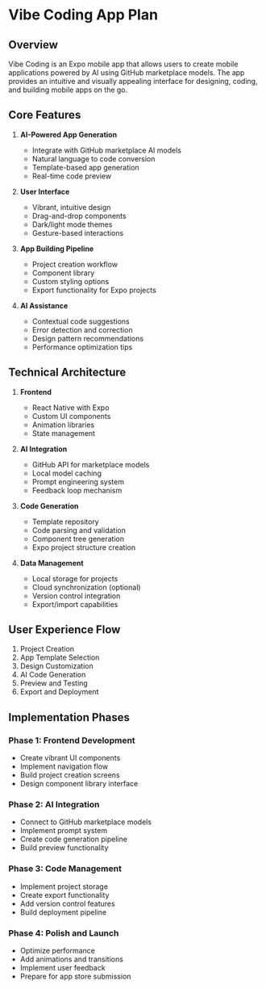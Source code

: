 # Vibe Coding App Plan

## Overview
Vibe Coding is an Expo mobile app that allows users to create mobile applications powered by AI using GitHub marketplace models. The app provides an intuitive and visually appealing interface for designing, coding, and building mobile apps on the go.

## Core Features
1. **AI-Powered App Generation**
   - Integrate with GitHub marketplace AI models
   - Natural language to code conversion
   - Template-based app generation
   - Real-time code preview

2. **User Interface**
   - Vibrant, intuitive design
   - Drag-and-drop components
   - Dark/light mode themes
   - Gesture-based interactions

3. **App Building Pipeline**
   - Project creation workflow
   - Component library
   - Custom styling options
   - Export functionality for Expo projects

4. **AI Assistance**
   - Contextual code suggestions
   - Error detection and correction
   - Design pattern recommendations
   - Performance optimization tips

## Technical Architecture
1. **Frontend**
   - React Native with Expo
   - Custom UI components
   - Animation libraries
   - State management

2. **AI Integration**
   - GitHub API for marketplace models
   - Local model caching
   - Prompt engineering system
   - Feedback loop mechanism

3. **Code Generation**
   - Template repository
   - Code parsing and validation
   - Component tree generation
   - Expo project structure creation

4. **Data Management**
   - Local storage for projects
   - Cloud synchronization (optional)
   - Version control integration
   - Export/import capabilities

## User Experience Flow
1. Project Creation
2. App Template Selection
3. Design Customization
4. AI Code Generation
5. Preview and Testing
6. Export and Deployment

## Implementation Phases
### Phase 1: Frontend Development
- Create vibrant UI components
- Implement navigation flow
- Build project creation screens
- Design component library interface

### Phase 2: AI Integration
- Connect to GitHub marketplace models
- Implement prompt system
- Create code generation pipeline
- Build preview functionality

### Phase 3: Code Management
- Implement project storage
- Create export functionality
- Add version control features
- Build deployment pipeline

### Phase 4: Polish and Launch
- Optimize performance
- Add animations and transitions
- Implement user feedback
- Prepare for app store submission
